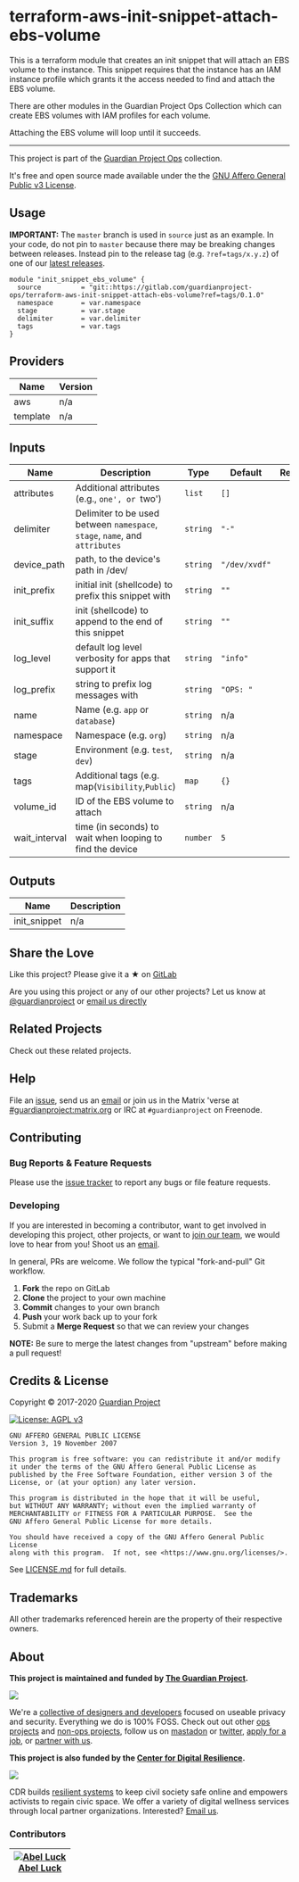 <!-- 














  ** DO NOT EDIT THIS FILE
  ** 
  ** This file was automatically generated by the `build-harness`. 
  ** 1) Make all changes to `README.yaml` 
  ** 2) Run `make init` (you only need to do this once)
  ** 3) Run`make readme` to rebuild this file. 
  **
  ** (We maintain HUNDREDS of open source projects. This is how we maintain our sanity.)
  **















  -->

# terraform-aws-init-snippet-attach-ebs-volume





This is a terraform module that creates an init snippet that will attach an
EBS volume to the instance.  This snippet requires that the instance has an
IAM instance profile which grants it the access needed to find and attach the
EBS volume.

There are other modules in the Guardian Project Ops Collection which can
create EBS volumes with IAM profiles for each volume.

Attaching the EBS  volume will loop until it succeeds.


---


This project is part of the [Guardian Project Ops](https://gitlab.com/guardianproject-ops/) collection.







It's free and open source made available under the the [GNU Affero General Public v3 License](LICENSE.md).







## Usage


**IMPORTANT:** The `master` branch is used in `source` just as an example. In your code, do not pin to `master` because there may be breaking changes between releases.
Instead pin to the release tag (e.g. `?ref=tags/x.y.z`) of one of our [latest releases](https://gitlab.com/guardianproject-ops/terraform-aws-init-snippet-attach-ebs-volume/releases).



```hcl
module "init_snippet_ebs_volume" {
  source          = "git::https://gitlab.com/guardianproject-ops/terraform-aws-init-snippet-attach-ebs-volume?ref=tags/0.1.0"
  namespace       = var.namespace
  stage           = var.stage
  delimiter       = var.delimiter
  tags            = var.tags
}
```






## Providers

| Name | Version |
|------|---------|
| aws | n/a |
| template | n/a |

## Inputs

| Name | Description | Type | Default | Required |
|------|-------------|------|---------|:-----:|
| attributes | Additional attributes (e.g., `one', or `two') | `list` | `[]` | no |
| delimiter | Delimiter to be used between `namespace`, `stage`, `name`, and `attributes` | `string` | `"-"` | no |
| device\_path | path, to the device's path in /dev/ | `string` | `"/dev/xvdf"` | no |
| init\_prefix | initial init (shellcode) to prefix this snippet with | `string` | `""` | no |
| init\_suffix | init (shellcode) to append to the end of this snippet | `string` | `""` | no |
| log\_level | default log level verbosity for apps that support it | `string` | `"info"` | no |
| log\_prefix | string to prefix log messages with | `string` | `"OPS: "` | no |
| name | Name  (e.g. `app` or `database`) | `string` | n/a | yes |
| namespace | Namespace (e.g. `org`) | `string` | n/a | yes |
| stage | Environment (e.g. `test`, `dev`) | `string` | n/a | yes |
| tags | Additional tags (e.g. map(`Visibility`,`Public`) | `map` | `{}` | no |
| volume\_id | ID of the EBS volume to attach | `string` | n/a | yes |
| wait\_interval | time (in seconds) to wait when looping to find the device | `number` | `5` | no |

## Outputs

| Name | Description |
|------|-------------|
| init\_snippet | n/a |




## Share the Love 

Like this project? Please give it a ★ on [GitLab](https://gitlab.com/guardianproject-ops/terraform-aws-init-snippet-attach-ebs-volume)

Are you using this project or any of our other projects? Let us know at [@guardianproject][twitter] or [email us directly][email]


## Related Projects

Check out these related projects.





## Help

File an [issue](https://gitlab.com/guardianproject-ops/terraform-aws-init-snippet-attach-ebs-volume/issues), send us an [email][email] or join us in the Matrix 'verse at [#guardianproject:matrix.org][matrix] or IRC at `#guardianproject` on Freenode.

## Contributing

### Bug Reports & Feature Requests

Please use the [issue tracker](https://gitlab.com/guardianproject-ops/terraform-aws-init-snippet-attach-ebs-volume/issues) to report any bugs or file feature requests.

### Developing

If you are interested in becoming a contributor, want to get involved in
developing this project, other projects, or want to [join our team][join], we
would love to hear from you! Shoot us an [email][join-email].

In general, PRs are welcome. We follow the typical "fork-and-pull" Git workflow.

 1. **Fork** the repo on GitLab
 2. **Clone** the project to your own machine
 3. **Commit** changes to your own branch
 4. **Push** your work back up to your fork
 5. Submit a **Merge Request** so that we can review your changes

**NOTE:** Be sure to merge the latest changes from "upstream" before making a pull request!

## Credits & License 


Copyright © 2017-2020 [Guardian Project][website]












[![License: AGPL v3](https://img.shields.io/badge/License-AGPL%20v3-blue.svg)](https://www.gnu.org/licenses/agpl-3.0.en.html)

    GNU AFFERO GENERAL PUBLIC LICENSE
    Version 3, 19 November 2007

    This program is free software: you can redistribute it and/or modify
    it under the terms of the GNU Affero General Public License as
    published by the Free Software Foundation, either version 3 of the
    License, or (at your option) any later version.

    This program is distributed in the hope that it will be useful,
    but WITHOUT ANY WARRANTY; without even the implied warranty of
    MERCHANTABILITY or FITNESS FOR A PARTICULAR PURPOSE.  See the
    GNU Affero General Public License for more details.

    You should have received a copy of the GNU Affero General Public License
    along with this program.  If not, see <https://www.gnu.org/licenses/>.


See [LICENSE.md](LICENSE.md) for full details.

## Trademarks

All other trademarks referenced herein are the property of their respective owners.

## About

**This project is maintained and funded by [The Guardian Project][website].**

[<img src="https://gitlab.com/guardianproject/guardianprojectpublic/-/raw/master/Graphics/GuardianProject/pngs/logo-black-w256.png"/>][website]

We're a [collective of designers and developers][website] focused on useable
privacy and security. Everything we do is 100% FOSS. Check out out other [ops
projects][gitlab] and [non-ops projects][nonops], follow us on
[mastadon][mastadon] or [twitter][twitter], [apply for a job][join], or
[partner with us][partner].



**This project is also funded by the [Center for Digital Resilience][cdr].**

[<img src="https://gitlab.com/digiresilience/web/digiresilience.org/-/raw/master/assets/images/cdr-logo-gray-256w.png"/>][website]

CDR builds [resilient systems][cdr-tech] to keep civil society safe online and empowers
activists to regain civic space. We offer a variety of digital wellness
services through local partner organizations. Interested? [Email
us][cdr-email].




### Contributors

|  [![Abel Luck][abelxluck_avatar]][abelxluck_homepage]<br/>[Abel Luck][abelxluck_homepage] |
|---|

  [abelxluck_homepage]: https://gitlab.com/abelxluck

  [abelxluck_avatar]: https://secure.gravatar.com/avatar/0f605397e0ead93a68e1be26dc26481a?s=100&amp;d=identicon





[logo-square]: https://assets.gitlab-static.net/uploads/-/system/group/avatar/3262938/guardianproject.png?width=88
[logo]: https://guardianproject.info/GP_Logo_with_text.png
[join]: https://guardianproject.info/contact/join/
[website]: https://guardianproject.info
[cdr]: https://digiresilience.org
[cdr-tech]: https://digiresilience.org/tech/
[matrix]: https://riot.im/app/#/room/#guardianproject:matrix.org
[join-email]: mailto:jobs@guardianproject.info
[email]: mailto:support@guardianproject.info
[cdr-email]: mailto:info@digiresilience.org
[twitter]: https://twitter.com/guardianproject
[mastadon]: https://social.librem.one/@guardianproject
[gitlab]: https://gitlab.com/guardianproject-ops
[nonops]: https://gitlab.com/guardianproject
[partner]: https://guardianproject.info/how-you-can-work-with-us/
